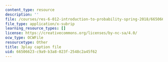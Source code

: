 ```yaml
---
content_type: resource
description: ''
file: /courses/res-6-012-introduction-to-probability-spring-2018/66506623c9a9b3a8023f2548c2a45f62_vEsUsaK1HBk.srt
file_type: application/x-subrip
learning_resource_types: []
license: https://creativecommons.org/licenses/by-nc-sa/4.0/
ocw_type: OCWFile
resourcetype: Other
title: 3play caption file
uid: 66506623-c9a9-b3a8-023f-2548c2a45f62
---
```


